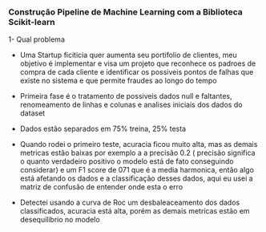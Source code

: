 ### Construção Pipeline de Machine Learning com a Biblioteca Scikit-learn

1-  Qual problema 

- Uma Startup ficiticia quer aumenta seu portifolio de clientes, meu objetivo é implementar e visa um projeto que reconhece os padroes de compra de cada cliente e identificar os possiveis pontos de falhas que existe no sistema e que permite fraudes ao longo do tempo


- Primeira fase é o tratamento de possiveis dados null e faltantes, renomeamento de linhas e colunas e analises iniciais dos dados do dataset

- Dados estão separados em 75% treina, 25% testa


- Quando rodei o primeiro teste,  acuracia ficou muito alta, mas as demais metricas estão baixas por exemplo a a precisão 0.2 ( precisão significa o quanto verdadeiro positivo o modelo está de fato conseguindo considerar)
e um F1 score de 071 que é a media harmonica, então algo está afetando os dados e a classificação desses dados, aqui eu usei a matriz de confusão de entender onde esta o erro

- Detectei usando a curva de Roc um desbaleaceamento dos dados classificados, acuracia está alta, porém as demais metrícas estão em desequilibrio no modelo

